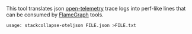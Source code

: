 This tool translates json [open-telemetry] trace logs into perf-like lines that can be consumed by [FlameGraph] tools.

```
usage: stackcollapse-oteljson FILE.json >FILE.txt
```

[open-telemetry]: https://opentelemetry.io/
[FlameGraph]: https://github.com/brendangregg/FlameGraph

